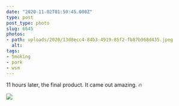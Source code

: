```yaml
---
date: "2020-11-02T01:50:45.000Z"
type: post 
post_type: photo
slug: 6645
photos: 
- path: uploads/2020/13d8ecc4-84b3-4919-85f2-fb87b968d435.jpeg
  alt: 
tags: 
- Smoking
- pork
- wsm
---
```

11 hours later, the final product. It came out amazing. 🔥


![](/uploads/2020/13d8ecc4-84b3-4919-85f2-fb87b968d435.jpeg)

